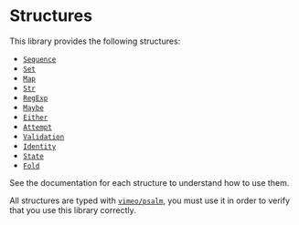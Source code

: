 # Structures

This library provides the following structures:

- [`Sequence`](sequence.md)
- [`Set`](set.md)
- [`Map`](map.md)
- [`Str`](str.md)
- [`RegExp`](regexp.md)
- [`Maybe`](maybe.md)
- [`Either`](either.md)
- [`Attempt`](attempt.md)
- [`Validation`](validation.md)
- [`Identity`](identity.md)
- [`State`](state.md)
- [`Fold`](fold.md)

See the documentation for each structure to understand how to use them.

All structures are typed with [`vimeo/psalm`](https://psalm.dev), you must use it in order to verify that you use this library correctly.
